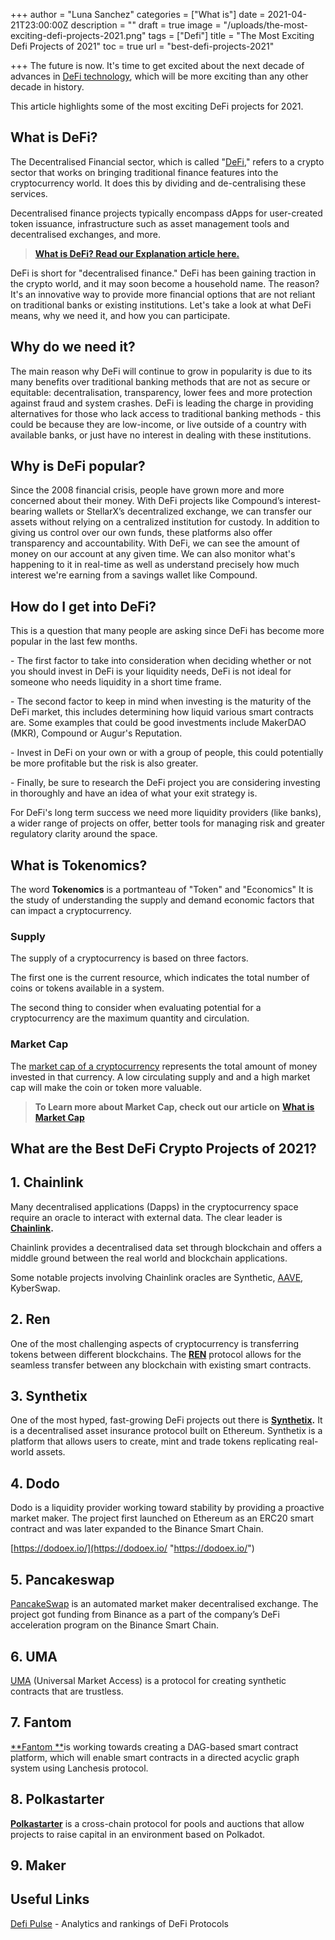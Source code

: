 +++
author = "Luna Sanchez"
categories = ["What is"]
date = 2021-04-21T23:00:00Z
description = ""
draft = true
image = "/uploads/the-most-exciting-defi-projects-2021.png"
tags = ["Defi"]
title = "The Most Exciting Defi Projects of 2021"
toc = true
url = "best-defi-projects-2021"

+++
The future is now. It's time to get excited about the next decade of advances in [DeFi technology](/defi-explained), which will be more exciting than any other decade in history.

This article highlights some of the most exciting DeFi projects for 2021.

## What is DeFi?

The Decentralised Financial sector, which is called "[DeFi](/defi-explained)," refers to a crypto sector that works on bringing traditional finance features into the cryptocurrency world. It does this by dividing and de-centralising these services.

Decentralised finance projects typically encompass dApps for user-created token issuance, infrastructure such as asset management tools and decentralised exchanges, and more.

> [**What is DeFi? Read our Explanation article here.**](/defi-explained)

DeFi is short for "decentralised finance." DeFi has been gaining traction in the crypto world, and it may soon become a household name. The reason? It's an innovative way to provide more financial options that are not reliant on traditional banks or existing institutions. Let's take a look at what DeFi means, why we need it, and how you can participate.

## Why do we need it?

The main reason why DeFi will continue to grow in popularity is due to its many benefits over traditional banking methods that are not as secure or equitable: decentralisation, transparency, lower fees and more protection against fraud and system crashes. DeFi is leading the charge in providing alternatives for those who lack access to traditional banking methods - this could be because they are low-income, or live outside of a country with available banks, or just have no interest in dealing with these institutions.

## Why is DeFi popular?

Since the 2008 financial crisis, people have grown more and more concerned about their money. With DeFi projects like Compound’s interest-bearing wallets or StellarX’s decentralized exchange, we can transfer our assets without relying on a centralized institution for custody. In addition to giving us control over our own funds, these platforms also offer transparency and accountability. With DeFi, we can see the amount of money on our account at any given time. We can also monitor what's happening to it in real-time as well as understand precisely how much interest we're earning from a savings wallet like Compound.

## How do I get into DeFi?

This is a question that many people are asking since DeFi has become more popular in the last few months.

\- The first factor to take into consideration when deciding whether or not you should invest in DeFi is your liquidity needs, DeFi is not ideal for someone who needs liquidity in a short time frame.

\- The second factor to keep in mind when investing is the maturity of the DeFi market, this includes determining how liquid various smart contracts are. Some examples that could be good investments include MakerDAO (MKR), Compound or Augur's Reputation.

\- Invest in DeFi on your own or with a group of people, this could potentially be more profitable but the risk is also greater.

\- Finally, be sure to research the DeFi project you are considering investing in thoroughly and have an idea of what your exit strategy is.

For DeFi's long term success we need more liquidity providers (like banks), a wider range of projects on offer, better tools for managing risk and greater regulatory clarity around the space.

## What is Tokenomics?

The word **Tokenomics** is a portmanteau of "Token" and "Economics" It is the study of understanding the supply and demand economic factors that can impact a cryptocurrency.

### Supply

The supply of a cryptocurrency is based on three factors.

The first one is the current resource, which indicates the total number of coins or tokens available in a system.

The second thing to consider when evaluating potential for a cryptocurrency are the maximum quantity and circulation.

### Market Cap

The [market cap of a cryptocurrency](/what-is-market-cap-crypto/) represents the total amount of money invested in that currency.  A low circulating supply and and a high market cap will make the coin or token more valuable.

> **To Learn more about Market Cap, check out our article on** [**What is Market Cap**](/what-is-market-cap-crypto)

## What are the Best DeFi Crypto Projects of 2021?

## 1. Chainlink

Many decentralised applications (Dapps) in the cryptocurrency space require an oracle to interact with external data. The clear leader is [**Chainlink**](https://chain.link/)**.**

Chainlink provides a decentralised data set through blockchain and offers a middle ground between the real world and blockchain applications.

Some notable projects involving Chainlink oracles are Synthetic, [AAVE](/what-is-aave/), KyberSwap.

## 2. Ren

One of the most challenging aspects of cryptocurrency is transferring tokens between different blockchains. The [**REN**](https://renproject.io/) protocol allows for the seamless transfer between any blockchain with existing smart contracts.

## 3. Synthetix

One of the most hyped, fast-growing DeFi projects out there is [**Synthetix**](https://synthetix.io/)**.** It is a decentralised asset insurance protocol built on Ethereum.  Synthetix is a platform that allows users to create, mint and trade tokens replicating real-world assets.

## 4. Dodo

Dodo is a liquidity provider working toward stability by providing a proactive market maker. The project first launched on Ethereum as an ERC20 smart contract and was later expanded to the Binance Smart Chain.

[https://dodoex.io/](https://dodoex.io/ "https://dodoex.io/")

## 5. Pancakeswap

[PancakeSwap](https://pancakeswap.finance/ ) is an automated market maker decentralised exchange. The project got funding from Binance as a part of the company’s DeFi acceleration program on the Binance Smart Chain.

## 6. UMA

[UMA](https://umaproject.org/) (Universal Market Access) is a protocol for creating synthetic contracts that are trustless.

## 7. Fantom

[**Fantom **](https://fantom.foundation/)is working towards creating a DAG-based smart contract platform, which will enable smart contracts in a directed acyclic graph system using Lanchesis protocol.

## 8. Polkastarter

[**Polkastarter**](https://polkastarter.com/) is a cross-chain protocol for pools and auctions that allow projects to raise capital in an environment based on Polkadot.

## 9. Maker

## Useful Links

[Defi Pulse](https://defipulse.com/) - Analytics and rankings of DeFi Protocols